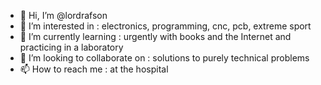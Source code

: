 - 👋 Hi, I’m @lordrafson
- 👀 I’m interested in : electronics, programming, cnc, pcb, extreme sport
- 🌱 I’m currently learning : urgently with books and the Internet and practicing in a laboratory
- 💞️ I’m looking to collaborate on : solutions to purely technical problems
- 📫 How to reach me : at the hospital

<!---
lordrafson/lordrafson is a ✨ special ✨ repository because its `README.md` (this file) appears on your GitHub profile.
You can click the Preview link to take a look at your changes.
--->
